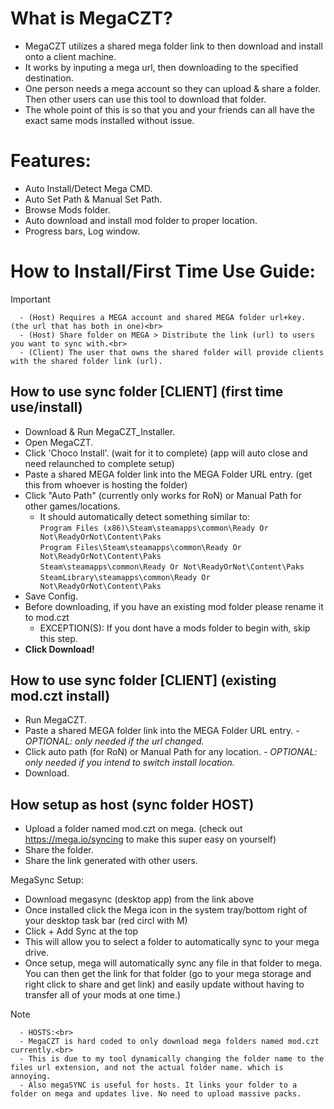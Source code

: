 # What is MegaCZT?
- MegaCZT utilizes a shared mega folder link to then download and install onto a client machine.
- It works by inputing a mega url, then downloading to the specified destination.
- One person needs a mega account so they can upload & share a folder. Then other users can use this tool to download that folder.
- The whole point of this is so that you and your friends can all have the exact same mods installed without issue.

# Features:
- Auto Install/Detect Mega CMD.
- Auto Set Path & Manual Set Path.
- Browse Mods folder.
- Auto download and install mod folder to proper location.
- Progress bars, Log window.
# How to Install/First Time Use Guide:
> [!IMPORTANT]
      - (Host) Requires a MEGA account and shared MEGA folder url+key. (the url that has both in one)<br>
      - (Host) Share folder on MEGA > Distribute the link (url) to users you want to sync with.<br>
      - (Client) The user that owns the shared folder will provide clients with the shared folder link (url).

## How to use sync folder [CLIENT] (first time use/install)
- Download & Run MegaCZT_Installer.
- Open MegaCZT.
- Click 'Choco Install'. (wait for it to complete) (app will auto close and need relaunched to complete setup)
- Paste a shared MEGA folder link into the MEGA Folder URL entry. (get this from whoever is hosting the folder)
- Click "Auto Path" (currently only works for RoN) or Manual Path for other games/locations.
  - It should automatically detect something similar to:<br>
    `Program Files (x86)\Steam\steamapps\common\Ready Or Not\ReadyOrNot\Content\Paks`<br>
    `Program Files\Steam\steamapps\common\Ready Or Not\ReadyOrNot\Content\Paks`<br>
    `Steam\steamapps\common\Ready Or Not\ReadyOrNot\Content\Paks`<br>
    `SteamLibrary\steamapps\common\Ready Or Not\ReadyOrNot\Content\Paks`
- Save Config.
- Before downloading, if you have an existing mod folder please rename it to mod.czt
  - EXCEPTION(S): If you dont have a mods folder to begin with, skip this step.
- <b>Click Download!</b>

## How to use sync folder [CLIENT] (existing mod.czt install) 
- Run MegaCZT. 
- Paste a shared MEGA folder link into the MEGA Folder URL entry.      *- OPTIONAL: only needed if the url changed.*
- Click auto path (for RoN) or Manual Path for any location.      *- OPTIONAL: only needed if you intend to switch install location.*
- Download.

## How setup as host (sync folder HOST)
- Upload a folder named mod.czt on mega. (check out https://mega.io/syncing to make this super easy on yourself)
- Share the folder.
- Share the link generated with other users.

MegaSync Setup:
- Download megasync (desktop app) from the link above
- Once installed click the Mega icon in the system tray/bottom right of your desktop task bar (red circl with M)
- Click + Add Sync at the top
- This will allow you to select a folder to automatically sync to your mega drive.
- Once setup, mega will automatically sync any file in that folder to mega. You can then get the link for that folder (go to your mega storage and right click to share and get link) and easily update without having to transfer all of your mods at one time.)
>[!NOTE]
      - HOSTS:<br>
      - MegaCZT is hard coded to only download mega folders named mod.czt currently.<br>
      - This is due to my tool dynamically changing the folder name to the files url extension, and not the actual folder name. which is annoying.
      - Also megaSYNC is useful for hosts. It links your folder to a folder on mega and updates live. No need to upload massive packs. 
















































































